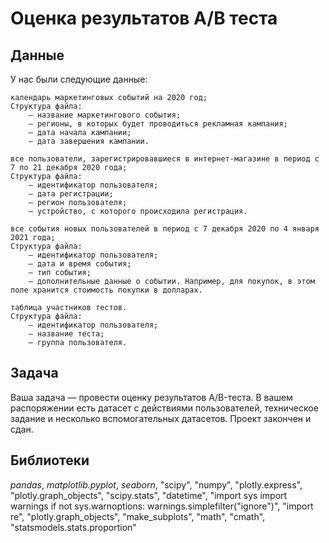 # Оценка результатов А/В теста

## Данные

У нас были следующие данные:

    календарь маркетинговых событий на 2020 год;
    Структура файла:
        — название маркетингового события;
        — регионы, в которых будет проводиться рекламная кампания;
        — дата начала кампании;
        — дата завершения кампании.

    все пользователи, зарегистрировавшиеся в интернет-магазине в период с 7 по 21 декабря 2020 года;
    Структура файла:
        — идентификатор пользователя;
        — дата регистрации;
        — регион пользователя;
        — устройство, с которого происходила регистрация.

    все события новых пользователей в период с 7 декабря 2020 по 4 января 2021 года;
    Структура файла:
        — идентификатор пользователя;
        — дата и время события;
        — тип события;
        — дополнительные данные о событии. Например, для покупок, в этом поле хранится стоимость покупки в долларах.

    таблица участников тестов.
    Структура файла:
        — идентификатор пользователя;
        — название теста;
        — группа пользователя.

## Задача

Ваша задача — провести оценку результатов A/B-теста. В вашем распоряжении есть датасет с действиями пользователей, техническое задание и несколько вспомогательных датасетов.
Проект закончен и сдан.

## Библиотеки

*pandas*, *matplotlib.pyplot*, *seaborn*, "scipy", "numpy", "plotly.express", "plotly.graph_objects", 
"scipy.stats", "datetime", "import sys import warnings if not sys.warnoptions: warnings.simplefilter("ignore")", 
"import re", "plotly.graph_objects", "make_subplots", "math", "cmath", "statsmodels.stats.proportion"
